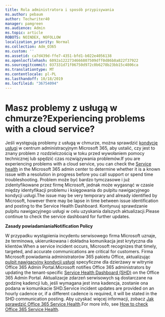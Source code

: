 ```yaml
---
title: Rola administratora i sposób przypisywania
ms.author: pebaum
author: Techwriter40
manager: pamgreen
ms.audience: Admin
ms.topic: article
ROBOTS: NOINDEX, NOFOLLOW
localization_priority: Normal
ms.collection: Adm_O365
ms.custom: ''
ms.assetid: ca7d439d-ffe7-4351-bfd1-b022e4056138
ms.openlocfilehash: 6092a1222734666807509dff0d86b8a822f37922
ms.sourcegitcommit: 037331d71f06750d972c0b6278b23bb15c4806ca
ms.translationtype: MT
ms.contentlocale: pl-PL
ms.lasthandoff: 10/18/2019
ms.locfileid: "36754094"
---
```

# <a name="experiencing-problems-with-a-cloud-service"></a><span data-ttu-id="aaa0f-102">Masz problemy z usługą w chmurze?</span><span class="sxs-lookup"><span data-stu-id="aaa0f-102">Experiencing problems with a cloud service?</span></span>

<span data-ttu-id="aaa0f-103">Jeśli występują problemy z usługą w chmurze, można sprawdzić [kondycję usługi](https://admin.microsoft.com/AdminPortal/Home#/servicehealth) w centrum administracyjnym Microsoft 365, aby ustalić, czy jest to znany problem z rozdzielczością w toku przed wywołaniem pomocy technicznej lub spędzić czas rozwiązywania problemów.</span><span class="sxs-lookup"><span data-stu-id="aaa0f-103">If you are experiencing problems with a cloud service, you can check the [Service health](https://admin.microsoft.com/AdminPortal/Home#/servicehealth) in the Microsoft 365 admin center to determine whether it is a known issue with a resolution in progress before you call support or spend time troubleshooting.</span></span> <span data-ttu-id="aaa0f-104">Problem może być bardzo tymczasowe i już zidentyfikowane przez firmę Microsoft, jednak może wygasnąć w czasie między identyfikacji problemu i księgowania do pulpitu nawigacyjnego kondycji usługi.</span><span class="sxs-lookup"><span data-stu-id="aaa0f-104">The issue may be very temporary and already identified by Microsoft, however there may be lapse in time between issue identification and posting to the Service Health Dashboard.</span></span> <span data-ttu-id="aaa0f-105">Kontynuuj sprawdzanie pulpitu nawigacyjnego usługi w celu uzyskania dalszych aktualizacji.</span><span class="sxs-lookup"><span data-stu-id="aaa0f-105">Please continue to check the service dashboard for further updates.</span></span>

<span data-ttu-id="aaa0f-106">**Zasady powiadamiania**</span><span class="sxs-lookup"><span data-stu-id="aaa0f-106">**Notification Policy**</span></span>

<span data-ttu-id="aaa0f-107">W przypadku wystąpienia incydentu serwisowego firma Microsoft uznaje, że terminowa, ukierunkowana i dokładna komunikacja jest krytyczna dla klientów.</span><span class="sxs-lookup"><span data-stu-id="aaa0f-107">When a service incident occurs, Microsoft recognizes that timely, targeted, and accurate communications are critical for customers.</span></span> <span data-ttu-id="aaa0f-108">Firma Microsoft powiadamia administratorów 365 pakietu Office, aktualizując [pulpit nawigacyjny kondycji usługi](https://admin.microsoft.com/AdminPortal/Home#/servicehealth) specyficzne dla dzierżawy w witrynie Office 365 Admin Portal.</span><span class="sxs-lookup"><span data-stu-id="aaa0f-108">Microsoft notifies Office 365 administrators by updating the tenant-specific [Service Health Dashboard (SHD)](https://admin.microsoft.com/AdminPortal/Home#/servicehealth) on the Office 365 Admin Portal.</span></span> <span data-ttu-id="aaa0f-109">Aktualizacje zdarzeń serwisowych są dostarczane na godzinę kadencji lub, jeśli wymagana jest inna kadencja, zostanie ona podana w komunikacie SHD.</span><span class="sxs-lookup"><span data-stu-id="aaa0f-109">Service incident updates are provided on an hourly cadence or, if a different cadence is required, it will be stated in the SHD communication posting.</span></span> <span data-ttu-id="aaa0f-110">Aby uzyskać więcej informacji, zobacz [Jak sprawdzić Office 365 Service Health](https://docs.microsoft.com/office365/enterprise/view-service-health).</span><span class="sxs-lookup"><span data-stu-id="aaa0f-110">For more info, see [How to check Office 365 Service Health](https://docs.microsoft.com/office365/enterprise/view-service-health).</span></span>

